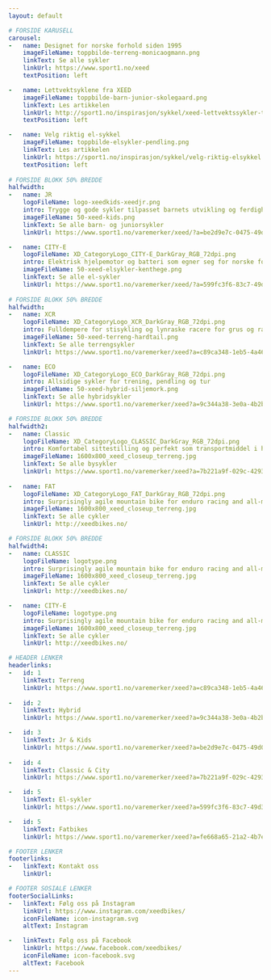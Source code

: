 ```yaml
---
layout: default

# FORSIDE KARUSELL
carousel:
-   name: Designet for norske forhold siden 1995
    imageFileName: toppbilde-terreng-monicaogmann.png
    linkText: Se alle sykler
    linkUrl: https://www.sport1.no/xeed
    textPosition: left

-   name: Lettvektsyklene fra XEED
    imageFileName: toppbilde-barn-junior-skolegaard.png
    linkText: Les artikkelen
    linkUrl: http://sport1.no/inspirasjon/sykkel/xeed-lettvektssykler-til-barn-og-jr
    textPosition: left

-   name: Velg riktig el-sykkel
    imageFileName: toppbilde-elsykler-pendling.png
    linkText: Les artikkelen
    linkUrl: https://sport1.no/inspirasjon/sykkel/velg-riktig-elsykkel
    textPosition: left
    
# FORSIDE BLOKK 50% BREDDE 
halfwidth:
-   name: JR
    logoFileName: logo-xeedkids-xeedjr.png
    intro: Trygge og gode sykler tilpasset barnets utvikling og ferdigheter
    imageFileName: 50-xeed-kids.png
    linkText: Se alle barn- og juniorsykler
    linkUrl: https://www.sport1.no/varemerker/xeed/?a=be2d9e7c-0475-49d0-ae74-81483889f816

-   name: CITY-E
    logoFileName: XD_CategoryLogo_CITY-E_DarkGray_RGB_72dpi.png
    intro: Elektrisk hjelpemotor og batteri som egner seg for norske forhold
    imageFileName: 50-xeed-elsykler-kenthege.png
    linkText: Se alle el-sykler
    linkUrl: https://www.sport1.no/varemerker/xeed/?a=599fc3f6-83c7-49d3-a6ce-afe66720b86f
    
# FORSIDE BLOKK 50% BREDDE 
halfwidth:
-   name: XCR
    logoFileName: XD_CategoryLogo_XCR_DarkGray_RGB_72dpi.png
    intro: Fulldempere for stisykling og lynraske racere for grus og raske stier
    imageFileName: 50-xeed-terreng-hardtail.png
    linkText: Se alle terrengsykler
    linkUrl: https://www.sport1.no/varemerker/xeed?a=c89ca348-1eb5-4a46-a253-731fe22b8465

-   name: ECO
    logoFileName: XD_CategoryLogo_ECO_DarkGray_RGB_72dpi.png
    intro: Allsidige sykler for trening, pendling og tur
    imageFileName: 50-xeed-hybrid-siljemork.png
    linkText: Se alle hybridsykler
    linkUrl: https://www.sport1.no/varemerker/xeed?a=9c344a38-3e0a-4b2b-88de-a5b4b04447ed

# FORSIDE BLOKK 50% BREDDE 
halfwidth2:
-   name: Classic
    logoFileName: XD_CategoryLogo_CLASSIC_DarkGray_RGB_72dpi.png
    intro: Komfortabel sittestilling og perfekt som transportmiddel i hverdagen
    imageFileName: 1600x800_xeed_closeup_terreng.jpg
    linkText: Se alle bysykler
    linkUrl: https://www.sport1.no/varemerker/xeed?a=7b221a9f-029c-4293-a7d4-de5e54260026
    
-   name: FAT
    logoFileName: XD_CategoryLogo_FAT_DarkGray_RGB_72dpi.png
    intro: Surprisingly agile mountain bike for enduro racing and all-mountain competitions
    imageFileName: 1600x800_xeed_closeup_terreng.jpg
    linkText: Se alle cykler
    linkUrl: http://xeedbikes.no/

# FORSIDE BLOKK 50% BREDDE 
halfwidth4:
-   name: CLASSIC
    logoFileName: logotype.png
    intro: Surprisingly agile mountain bike for enduro racing and all-mountain competitions
    imageFileName: 1600x800_xeed_closeup_terreng.jpg
    linkText: Se alle cykler
    linkUrl: http://xeedbikes.no/

-   name: CITY-E
    logoFileName: logotype.png
    intro: Surprisingly agile mountain bike for enduro racing and all-mountain competitions
    imageFileName: 1600x800_xeed_closeup_terreng.jpg
    linkText: Se alle cykler
    linkUrl: http://xeedbikes.no/

# HEADER LENKER
headerlinks:
-   id: 1
    linkText: Terreng
    linkUrl: https://www.sport1.no/varemerker/xeed?a=c89ca348-1eb5-4a46-a253-731fe22b8465
   
-   id: 2
    linkText: Hybrid
    linkUrl: https://www.sport1.no/varemerker/xeed?a=9c344a38-3e0a-4b2b-88de-a5b4b04447ed

-   id: 3
    linkText: Jr & Kids
    linkUrl: https://www.sport1.no/varemerker/xeed?a=be2d9e7c-0475-49d0-ae74-81483889f816
    
-   id: 4
    linkText: Classic & City
    linkUrl: https://www.sport1.no/varemerker/xeed?a=7b221a9f-029c-4293-a7d4-de5e54260026

-   id: 5
    linkText: El-sykler
    linkUrl: https://www.sport1.no/varemerker/xeed?a=599fc3f6-83c7-49d3-a6ce-afe66720b86f

-   id: 5
    linkText: Fatbikes
    linkUrl: https://www.sport1.no/varemerker/xeed?a=fe668a65-21a2-4b7e-9bd7-5bc196d7e4ce

# FOOTER LENKER
footerlinks:
-   linkText: Kontakt oss
    linkUrl: 

# FOOTER SOSIALE LENKER
footerSocialLinks:
-   linkText: Følg oss på Instagram
    linkUrl: https://www.instagram.com/xeedbikes/
    iconFileName: icon-instagram.svg
    altText: Instagram

-   linkText: Følg oss på Facebook
    linkUrl: https://www.facebook.com/xeedbikes/
    iconFileName: icon-facebook.svg
    altText: Facebook
---
```

